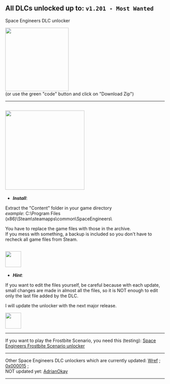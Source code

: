 ## All DLCs unlocked up to: `v1.201 - Most Wanted`

Space Engineers DLC unlocker

<!-- DOWNLOAD LINK: https://github.com/Lamer87/Space_Engineers_DLC_unlocker/archive/refs/heads/main.zip -->
[<img src="https://i.ibb.co/JxM2nh7/Donwload-button-png-LITE.png" width="200"/>](https://github.com/Lamer87/Space_Engineers_DLC_unlocker/archive/refs/heads/main.zip)  
(or use the green "code" button and click on "Download Zip")

---
[<img src="https://i.ibb.co/XF2wX5Z/SEmw-2.jpg" width="250"/>](https://youtu.be/dQw4w9WgXcQ)
---
- ***Install***:

Extract the "Content" folder in your game directory  
*example*: C:\Program Files (x86)\Steam\steamapps\common\SpaceEngineers\

You have to replace the game files with those in the archive.  
If you mess with something, a backup is included so you don't have to recheck all game files from Steam.

[<img src="https://i.ibb.co/h7hwpbn/Empty-png.png" width="50"/>](https://github.com/Lamer87/Space_Engineers_DLC_unlocker)
---
- ***Hint***:

If you want to edit the files yourself, be careful because with each update, small changes are made in almost all the files, so it is NOT enough to edit only the last file added by the DLC.

I will update the unlocker with the next major release.

[<img src="https://i.ibb.co/h7hwpbn/Empty-png.png" width="50"/>](https://github.com/Lamer87/Space_Engineers_DLC_unlocker)

---

If you want to play the Frostbite Scenario, you need this (testing): [Space Engineers Frostbite Scenario unlocker](https://github.com/Lamer87/Space-Engineers-Frostbite-Scenario-Unlocker)

---
Other Space Engineers DLC unlockers which are currently updated: [Wref](https://github.com/wrefgtzweve/SpaceEngineersDLCUnlocker) ; [0x000015](https://github.com/0x000015/SpaceEngineers-DLC-Bypass) ;  
NOT updated yet: [AdrianOkay](https://github.com/AdrianOkay/SpaceEngineersDLC-Unlocker)  

---
